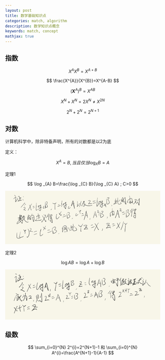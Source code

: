 ```yaml
---
layout: post
title: 数学基础知识点
categories: match, algorithm
description: 数学知识点概念
keywords: match, concept
mathjax: true
---
```


## 指数

$$
X^A X^B = X^{A+B}
$$

$$
\frac{X^{A}}{X^{B}}=X^{A-B}
$$

$$
\left(\boldsymbol{X}^{A}\right)^{B}=X^{A B}
$$

$$
X^{N}+X^{N}=2 X^{N} \neq X^{2 N}
$$

$$
2^{N}+2^{N}=2^{N+1}
$$

## 对数

计算机科学中，除非特备声明，所有的对数都是以2为底

定义：

$$
X^A = B, 当且仅当 \log_{X}{B} = A
$$

定理1

$$
\log _{A} B=\frac{\log _{C} B}{\log _{C} A} ; C>0
$$

![IMG_6849157741BC1.jpeg](assets/math_knowledge/IMG_6849157741BC-1.jpg)

定理2

$$
\log A B=\log A+\log B
$$

![IMG_6B1D22D76EE91.jpg](assets/math_knowledge/IMG_6B1D22D76EE9-1.jpg)


## 级数

$$
\sum_{i=0}^{N} 2^{i}=2^{N+1}-1 和 \sum_{i=0}^{N} A^{i}=\frac{A^{N+1}-1}{A-1}
$$
